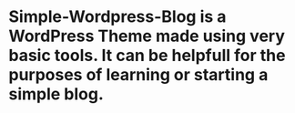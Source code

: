 # Simple-Wordpress-Blog is a WordPress Theme made using very basic tools. It can be helpfull for the purposes of learning or starting a simple blog. 
